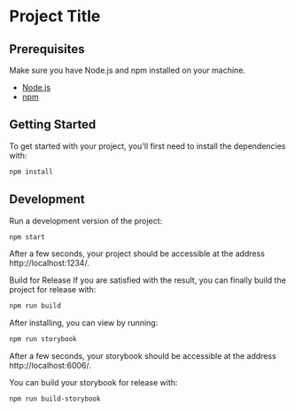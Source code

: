 # Project Title

## Prerequisites

Make sure you have Node.js and npm installed on your machine.

- [Node.js](https://nodejs.org/)
- [npm](https://www.npmjs.com/)

## Getting Started

To get started with your project, you'll first need to install the dependencies with:

```bash
npm install
```
## Development

Run a development version of the project:

```bash
npm start
```
After a few seconds, your project should be accessible at the address http://localhost:1234/.

Build for Release
If you are satisfied with the result, you can finally build the project for release with:

```bash
npm run build 
```
After installing, you can view by running:

```bash
npm run storybook
```
After a few seconds, your storybook should be accessible at the address http://localhost:6006/.

You can build your storybook for release with:
```bash
npm run build-storybook
```

